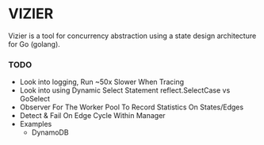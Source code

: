 # VIZIER
Vizier is a tool for concurrency abstraction using a state design architecture for Go (golang).

### TODO

- Look into logging, Run ~50x Slower When Tracing
- Look into using Dynamic Select Statement reflect.SelectCase vs GoSelect
- Observer For The Worker Pool To Record Statistics On States/Edges
- Detect & Fail On Edge Cycle Within Manager
- Examples
    - DynamoDB